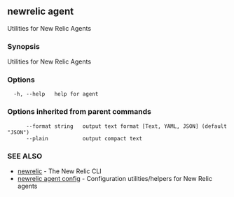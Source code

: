 ## newrelic agent

Utilities for New Relic Agents

### Synopsis

Utilities for New Relic Agents

### Options

```
  -h, --help   help for agent
```

### Options inherited from parent commands

```
      --format string   output text format [Text, YAML, JSON] (default "JSON")
      --plain           output compact text
```

### SEE ALSO

* [newrelic](newrelic.md)	 - The New Relic CLI
* [newrelic agent config](newrelic_agent_config.md)	 - Configuration utilities/helpers for New Relic agents

